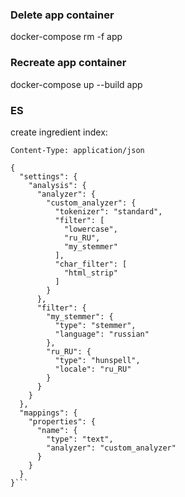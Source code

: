 ### Delete app container
docker-compose rm -f app
### Recreate app container
docker-compose up --build app

### ES
create ingredient index:

```PUT http://localhost:9200/ingredient
Content-Type: application/json

{
  "settings": {
    "analysis": {
      "analyzer": {
        "custom_analyzer": {
          "tokenizer": "standard",
          "filter": [
            "lowercase",
            "ru_RU",
            "my_stemmer"
          ],
          "char_filter": [
            "html_strip"
          ]
        }
      },
      "filter": {
        "my_stemmer": {
          "type": "stemmer",
          "language": "russian"
        },
        "ru_RU": {
          "type": "hunspell",
          "locale": "ru_RU"
        }
      }
    }
  },
  "mappings": {
    "properties": {
      "name": {
        "type": "text",
        "analyzer": "custom_analyzer"
      }
    }
  }
}```